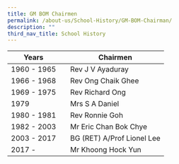 ```yaml
---
title: GM BOM Chairmen
permalink: /about-us/School-History/GM-BOM-Chairman/
description: ""
third_nav_title: School History
---
```



| Years |  | Chairmen |
| -------- | -------- | -------- |
| 1960 - 1965     |      | Rev J V Ayaduray     |
| 1966 - 1968     |      | Rev Ong Chaik Ghee     |
| 1969 - 1975     |      | Rev Richard Ong     |
| 1979     |      | Mrs S A Daniel     |
| 1980 - 1981     |      | Rev Ronnie Goh     |
| 1982 - 2003     |      | Mr Eric Chan Bok Chye     |
| 2003 - 2017     |      | BG (RET) A/Prof Lionel Lee     |
| 2017 -      |      | Mr Khoong Hock Yun     |